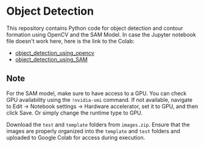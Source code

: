 # Object Detection

This repository contains Python code for object detection and contour formation using OpenCV and the SAM Model. In case the Jupyter notebook file doesn't work here, here is the link to the Colab:

- [object_detection_using_opencv](https://colab.research.google.com/drive/1qhgMp-6UeMWnJ0-BqKvbScYsTMYlgfuV?usp=sharing)
- [object_detection_using_SAM](https://colab.research.google.com/drive/1bpRpx15Brvw22kkF-Szkqb8rBZghwwba?usp=sharing)

## Note

For the SAM model, make sure to have access to a GPU. You can check GPU availability using the `!nvidia-smi` command. If not available, navigate to Edit -> Notebook settings -> Hardware accelerator, set it to GPU, and then click Save. Or simply change the runtime type to GPU.

Download the `test` and `template` folders from `images.zip`. Ensure that the images are properly organized into the `template` and `test` folders and uploaded to Google Colab for access during execution.
